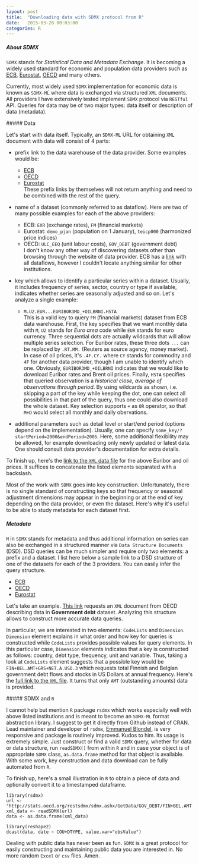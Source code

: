 ```yaml
---
layout: post
title:  "Downloading data with SDMX protocol from R"
date:   2015-03-28 00:03:00
categories: R
---
```


##### About SDMX

`SDMX` stands for *Statistical Data and Metadata Exchange*. It is becoming a widely used standard for economic and population data providers such as [ECB][ecb-sdmx], [Eurostat][eurostat-sdmx], [OECD][oecd-sdmx] and many others.

Currently, most widely used `SDMX` implementation for economic data is known as `SDMX-ML̀` where data is exchanged via structured `XML` documents. All providers I have extensively tested implement `SDMX` protocol via `RESTful` API. Queries for data may be of two major types: data itself or description of data (metadata). 

##### Data

Let's start with data itself. Typically, an `SDMX-ML` URL for obtaining `XML` document with data will consist of 4 parts:

* prefix link to the data warehouse of the data provider. Some examples would be:
  * [ECB](http://sdw-wsrest.ecb.europa.eu/service/data/)
  * [OECD](http://stats.oecd.org/restsdmx/sdmx.ashx/GetData/)
  * [Eurostat](http://ec.europa.eu/eurostat/SDMX/diss-web/rest/data/)
<br /> These prefix links by themselves will not return anything and need to be combined with the rest of the query.

* name of a dataset (commonly referred to as dataflow). Here are two of many possible examples for each of the above providers:
  * ECB: `EXR` (exchange rates), `FM` (financial markets)
  * Eurostat: `demo_pjan` (population on 1 January), `teicp000` (harmonized price indices)
  * OECD: `ULC_EEQ` (unit labour costs), `GOV_DEBT` (government debt) <br /> I don't know any other way of discovering datasets other than browsing through the website of data provider. ECB has a [link](https://sdw-wsrest.ecb.europa.eu/service/datastructure/ECB?references=dataflow) with all dataflows, however I couldn't locate anything similar for other institutions.
* key which allows to identify a particular series within a dataset. Usually, it includes frequency of series, sector, country or type if available, indicates whether series are seasonally adjusted and so on. Let's analyze a single example:
  * `M.U2.EUR...EURIBOR3MD_+OILBRNI.HSTA` <br/>
This is a valid key to query `FM` (financial markets) dataset from ECB data warehouse. First, the key specifies that we want monthly data with `M`, `U2` stands for *Euro area* code while `EUR` stands for euro currency. Three sequential dots are actually wildcards that will allow multiple series selection. For Euribor rates, these three dots `...` can be replaced by `.RT.MM.` (Reuters as source agency, money market). In case of oil prices, it's `.4F.CY.` where `CY` stands for commodity and `4F` for another data provider, though I am unable to identify which one. Obviously, `EURIBOR3MD_+OILBRNI` indicates that we would like to download Euribor rates and Brent oil prices. Finally, `HSTA` specifies that queried observation is a *historical close, average of observations through period*. By using wildcards as shown, i.e. skipping a part of the key while keeping the dot, one can select all possibilities in that part of the query, thus one could also download the whole dataset. Key selection supports `+` as `OR` operator, so that `M+D` would select all monthly and daily obervations.
* additional parameters such as detail level or start/end period (options depend on the implementation). Usually, one can specify `some_key/?startPeriod=2000&endPeriod=2005`. Here, some additional flexibility may be allowed, for example downloading only newly updated or latest data. One should consult data provider's documentation for extra details.

To finish up, here's the [link to the `XML` data file](http://sdw-wsrest.ecb.europa.eu/service/data/FM/M.U2.EUR...EURIBOR3MD_+OILBRNI.HSTA/?startPeriod=2000&endPeriod=2005) for the above Euribor and oil prices. It suffices to concatenate the listed elements separated with a backslash.

Most of the work with `SDMX` goes into key construction. Unfortunately, there is no single standard of constructing keys so that frequency or seasonal adjustment dimensions may appear in the beginning or at the end of key depending on the data provider, or even the dataset. Here's why it's useful to be able to study metadata for each dataset first.

##### Metadata

`M` in `SDMX` stands for metadata and thus additional information on series can also be exchanged in a structured manner via `Data Structure Documents` (DSD). DSD queries can be much simpler and require only two elements: a prefix and a dataset. I list here below a sample link to a DSD structure of one of the datasets for each of the 3 providers. You can easily infer the query structure.

* [ECB](https://sdw-wsrest.ecb.europa.eu/service/datastructure/ECB/ECB_EXR1/1.0?references=children)
* [OECD](http://stats.oecd.org/restsdmx/sdmx.ashx/GetDataStructure/GOV_DEBT)
* [Eurostat](http://ec.europa.eu/eurostat/SDMX/diss-web/rest/datastructure/ESTAT/DSD_teicp000)

Let's take an example. [This link](http://stats.oecd.org/restsdmx/sdmx.ashx/GetDataStructure/GOV_DEBT) requests an `XML` document from OECD describing data in **Government debt** dataset. Analyzing this structure allows to construct more accurate data queries.

In particular, we are interested in two elements: `CodeLists` and `Dimension`. `Dimension` element explains in what order and how key for queries is constructed while `CodeLists` provides possible values for query elements. In this particular case, `Dimension` elements indicates that a key is constructed as follows: country, debt type, frequency, unit and variable. Thus, taking a look at `CodeLists` element suggests that a possible key would be `FIN+BEL.AMT+GRS+NET.A.USD.3` which requests total Finnish and Belgian government debt flows and stocks in US Dollars at annual frequency. Here's the [full link to the `XML` file](http://stats.oecd.org/restsdmx/sdmx.ashx/GetData/GOV_DEBT/FIN+BEL.AMT+GRS+NET.A.USD.3). It turns that only `AMT` (outstanding amounts) data is provided.

##### SDMX and `R`

I cannot help but mention `R` package `rsdmx` which works especially well with above listed institutions and is meant to become an `SDMX-ML` format abstraction library. I suggest to get it directly from Github instead of CRAN. Lead maintainer and developer of `rsdmx`, [Emmanuel Blondel](https://github.com/eblondel), is very responsive and package is routinely improved. Kudos to him. Its usage is extremely simple. Just construct or find a valid `SDMX` query, whether for data or data structure, run `readSDMX()` from within `R` and in case your object is of appropriate `SDMX` class, `as.data.frame` method for that object is available. With some work, key construction and data download can be fully automated from `R`.

To finish up, here's a small illustration in `R` to obtain a piece of data and optionally convert it to a timestamped dataframe.

```
library(rsdmx)
url <- "http://stats.oecd.org/restsdmx/sdmx.ashx/GetData/GOV_DEBT/FIN+BEL.AMT.A.USD.3"
xml_data <- readSDMX(url)
data <- as.data.frame(xml_data)

library(reshape2)
dcast(data, date ~ COU+DTYPE, value.var="obsValue")
```

Dealing with public data has never been as fun. `SDMX` is a great protocol for easily constructing and maintaining public data you are interested in. No more random `Excel` or `csv` files. Amen.

[ecb-sdmx]: https://www.ecb.europa.eu/stats/services/sdmx/html/index.en.html
[eurostat-sdmx]: http://ec.europa.eu/eurostat/en/data/sdmx-data-metadata-exchange
[oecd-sdmx]: http://stats.oecd.org/
